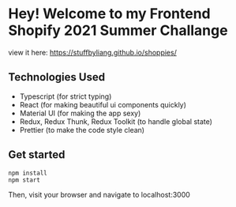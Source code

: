 # Hey! Welcome to my Frontend Shopify 2021 Summer Challange

view it here: https://stuffbyliang.github.io/shoppies/

## Technologies Used
- Typescript (for strict typing)
- React (for making beautiful ui components quickly)
- Material UI (for making the app sexy)
- Redux, Redux Thunk, Redux Toolkit (to handle global state)
- Prettier (to make the code style clean)

## Get started

```
npm install
npm start
```
Then, visit your browser and navigate to localhost:3000
